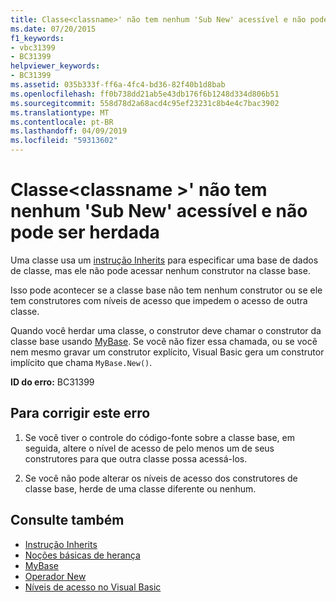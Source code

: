 ```yaml
---
title: Classe<classname>' não tem nenhum 'Sub New' acessível e não pode ser herdada
ms.date: 07/20/2015
f1_keywords:
- vbc31399
- BC31399
helpviewer_keywords:
- BC31399
ms.assetid: 035b333f-ff6a-4fc4-bd36-82f40b1d8bab
ms.openlocfilehash: ff0b738dd21ab5e43db176f6b1248d334d806b51
ms.sourcegitcommit: 558d78d2a68acd4c95ef23231c8b4e4c7bac3902
ms.translationtype: MT
ms.contentlocale: pt-BR
ms.lasthandoff: 04/09/2019
ms.locfileid: "59313602"
---
```

# <a name="class-classname-has-no-accessible-sub-new-and-cannot-be-inherited"></a>Classe\<classname >' não tem nenhum 'Sub New' acessível e não pode ser herdada
Uma classe usa um [instrução Inherits](../../visual-basic/language-reference/statements/inherits-statement.md) para especificar uma base de dados de classe, mas ele não pode acessar nenhum construtor na classe base.  
  
 Isso pode acontecer se a classe base não tem nenhum construtor ou se ele tem construtores com níveis de acesso que impedem o acesso de outra classe.  
  
 Quando você herdar uma classe, o construtor deve chamar o construtor da classe base usando [MyBase](~/docs/visual-basic/programming-guide/program-structure/me-my-mybase-and-myclass.md#mybase). Se você não fizer essa chamada, ou se você nem mesmo gravar um construtor explícito, Visual Basic gera um construtor implícito que chama `MyBase.New()`.  
  
 **ID do erro:** BC31399  
  
## <a name="to-correct-this-error"></a>Para corrigir este erro  
  
1. Se você tiver o controle do código-fonte sobre a classe base, em seguida, altere o nível de acesso de pelo menos um de seus construtores para que outra classe possa acessá-los.  
  
2. Se você não pode alterar os níveis de acesso dos construtores de classe base, herde de uma classe diferente ou nenhum.  
  
## <a name="see-also"></a>Consulte também

- [Instrução Inherits](../../visual-basic/language-reference/statements/inherits-statement.md)
- [Noções básicas de herança](../../visual-basic/programming-guide/language-features/objects-and-classes/inheritance-basics.md)
- [MyBase](~/docs/visual-basic/programming-guide/program-structure/me-my-mybase-and-myclass.md#mybase)
- [Operador New](../../visual-basic/language-reference/operators/new-operator.md)
- [Níveis de acesso no Visual Basic](../../visual-basic/programming-guide/language-features/declared-elements/access-levels.md)
